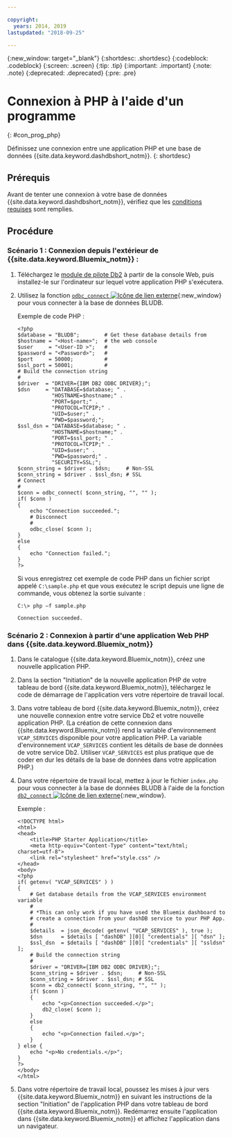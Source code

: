 ```yaml
---

copyright:
  years: 2014, 2019
lastupdated: "2018-09-25"

---
```


<!-- Attribute definitions --> 
{:new_window: target="_blank"}
{:shortdesc: .shortdesc}
{:codeblock: .codeblock}
{:screen: .screen}
{:tip: .tip}
{:important: .important}
{:note: .note}
{:deprecated: .deprecated}
{:pre: .pre}

# Connexion à PHP à l'aide d'un programme
{: #con_prog_php}

Définissez une connexion entre une application PHP et une base de données {{site.data.keyword.dashdbshort_notm}}.
{: shortdesc}

## Prérequis

Avant de tenter une connexion à votre base de données {{site.data.keyword.dashdbshort_notm}}, vérifiez que les [conditions requises](connecting.html#prereqs) sont remplies.

<!-- Before you can connect to your database, you must perform the following steps:

- [Verify prerequisites](prereqs.html), including installing driver packages, configuring your local environment, and downloading SSL certificates (if needed)
- Collect [connection information](credentials.html), including database details such as host name and port numbers, and connection credentials such as user ID and password -->

## Procédure

### Scénario 1 : Connexion depuis l'extérieur de {{site.data.keyword.Bluemix_notm}} :
        
1. Téléchargez le [module de pilote Db2](driver_pkg.html) à partir de la console Web, puis installez-le sur l'ordinateur sur lequel votre application PHP s'exécutera.
                
2. Utilisez la fonction [`odbc_connect` ![Icône de lien externe](../../../icons/launch-glyph.svg "Icône de lien externe")](http://php.net/manual/en/function.odbc-connect.php){:new_window} pour vous connecter à la base de données BLUDB.
    
   Exemple de code PHP :

   ```
   <?php
   $database = "BLUDB";        # Get these database details from
   $hostname = "<Host-name>";  # the web console
   $user     = "<User-ID >";   #
   $password = "<Password>";   #
   $port     = 50000;          #
   $ssl_port = 50001;          #
   # Build the connection string
   #
   $driver  = "DRIVER={IBM DB2 ODBC DRIVER};";
   $dsn     = "DATABASE=$database; " .
              "HOSTNAME=$hostname;" .
              "PORT=$port;" .
              "PROTOCOL=TCPIP;" .
              "UID=$user;" .
              "PWD=$password;";
   $ssl_dsn = "DATABASE=$database; " .
              "HOSTNAME=$hostname;" .
              "PORT=$ssl_port; " .
              "PROTOCOL=TCPIP;" .
              "UID=$user;" .
              "PWD=$password;" .
              "SECURITY=SSL;";
   $conn_string = $driver . $dsn;     # Non-SSL
   $conn_string = $driver . $ssl_dsn; # SSL
   # Connect
   #
   $conn = odbc_connect( $conn_string, "", "" );
   if( $conn )
   {
       echo "Connection succeeded.";
       # Disconnect
       #
       odbc_close( $conn );
   }
   else
   {
       echo "Connection failed.";
   }
   ?>
   ```

   Si vous enregistrez cet exemple de code PHP dans un fichier script appelé `C:\sample.php` et que vous exécutez le script depuis une ligne de commande, vous obtenez la sortie suivante :

   ```
   C:\> php –f sample.php

   Connection succeeded.
   ```

### Scénario 2 : Connexion à partir d'une application Web PHP dans {{site.data.keyword.Bluemix_notm}}

1. Dans le catalogue {{site.data.keyword.Bluemix_notm}}, créez une nouvelle application PHP.
        
2. Dans la section "Initiation" de la nouvelle application PHP de votre tableau de bord {{site.data.keyword.Bluemix_notm}}, téléchargez le code de démarrage de l'application vers votre répertoire de travail local.
        
3. Dans votre tableau de bord {{site.data.keyword.Bluemix_notm}}, créez une nouvelle connexion entre votre service Db2 et votre nouvelle application PHP. (La création de cette connexion dans {{site.data.keyword.Bluemix_notm}} rend la variable d'environnement `VCAP_SERVICES` disponible pour votre application PHP. La variable d'environnement `VCAP_SERVICES` contient les détails de base de données de votre service Db2. Utiliser `VCAP_SERVICES` est plus pratique que de coder en dur les détails de la base de données dans votre application PHP.)
        
4. Dans votre répertoire de travail local, mettez à jour le fichier `index.php` pour vous connecter à la base de données BLUDB à l'aide de la fonction [`db2_connect` ![Icône de lien externe](../../../icons/launch-glyph.svg "Icône de lien externe")](http://php.net/manual/en/function.db2-connect.php){:new_window}.
        
   Exemple :

   ```
   <!DOCTYPE html>
   <html>
   <head>
       <title>PHP Starter Application</title>
       <meta http-equiv="Content-Type" content="text/html; charset=utf-8">
       <link rel="stylesheet" href="style.css" />
   </head>
   <body>
   <?php
   if( getenv( "VCAP_SERVICES" ) )
   {
       # Get database details from the VCAP_SERVICES environment variable
       #
       # *This can only work if you have used the Bluemix dashboard to 
       # create a connection from your dashDB service to your PHP App.
       #
       $details  = json_decode( getenv( "VCAP_SERVICES" ), true );
       $dsn      = $details [ "dashDB" ][0][ "credentials" ][ "dsn" ];
       $ssl_dsn  = $details [ "dashDB" ][0][ "credentials" ][ "ssldsn" ];
       # Build the connection string
       #
       $driver = "DRIVER={IBM DB2 ODBC DRIVER};";
       $conn_string = $driver . $dsn;     # Non-SSL
       $conn_string = $driver . $ssl_dsn; # SSL
       $conn = db2_connect( $conn_string, "", "" );
       if( $conn )
       {
           echo "<p>Connection succeeded.</p>";
           db2_close( $conn );
       }
       else
       {
           echo "<p>Connection failed.</p>";
       }
   } else {
       echo "<p>No credentials.</p>";
   }
   ?>
   </body>
   </html>
   ```

5. Dans votre répertoire de travail local, poussez les mises à jour vers {{site.data.keyword.Bluemix_notm}} en suivant les instructions de la section "Initiation" de l'application PHP dans votre tableau de bord {{site.data.keyword.Bluemix_notm}}. Redémarrez ensuite l'application dans {{site.data.keyword.Bluemix_notm}} et affichez l'application dans un navigateur.


